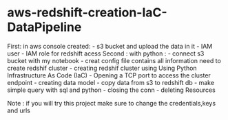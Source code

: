 # aws-redshift-creation-IaC-DataPipeline
First:
    in aws console created:
      - s3 bucket and upload the data in it 
      - IAM user
      - IAM role for redshift acess
 Second :
    with python :
      - connect s3 bucket with my notebook
      - creat config file contains all information need to create redshif cluster 
      - creating redshif cluster using Using Python Infrastructure As Code (IaC) 
      - Opening a TCP port to access the cluster endpoint
      - creating data model 
      - copy data from s3 to redshift db
      - make simple query with sql and python
      - closing the conn
      - deleting Resources
  
  Note : 
      if you will try this project make sure to change the credentials,keys and urls 

  
  
